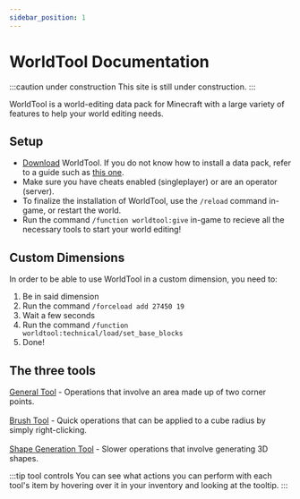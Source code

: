 ```yaml
---
sidebar_position: 1
---
```


# WorldTool Documentation

:::caution under construction
This site is still under construction.
:::

WorldTool is a world-editing data pack for Minecraft with a large variety of features to help your world editing needs.


## Setup

* [Download](https://datapackcenter.com/projects/worldtool.149/download) WorldTool. If you do not know how to install a data pack, refer to a guide such as [this one](https://www.planetminecraft.com/blog/how-to-download-and-install-minecraft-data-packs/).
* Make sure you have cheats enabled (singleplayer) or are an operator (server).
* To finalize the installation of WorldTool, use the `/reload` command in-game, or restart the world.
* Run the command `/function worldtool:give` in-game to recieve all the necessary tools to start your world editing!


## Custom Dimensions

In order to be able to use WorldTool in a custom dimension, you need to:
1. Be in said dimension
2. Run the command `/forceload add 27450 19`
3. Wait a few seconds
4. Run the command `/function worldtool:technical/load/set_base_blocks`
5. Done!

## The three tools
[General Tool](category/general-tool) - Operations that involve an area made up of two corner points.<br></br>
[Brush Tool](category/brush-tool) - Quick operations that can be applied to a cube radius by simply right-clicking.<br></br>
[Shape Generation Tool](category/shape-generation-tool) - Slower operations that involve generating 3D shapes.

:::tip tool controls
You can see what actions you can perform with each tool's item by hovering over it in your inventory and looking at the tooltip.
:::
